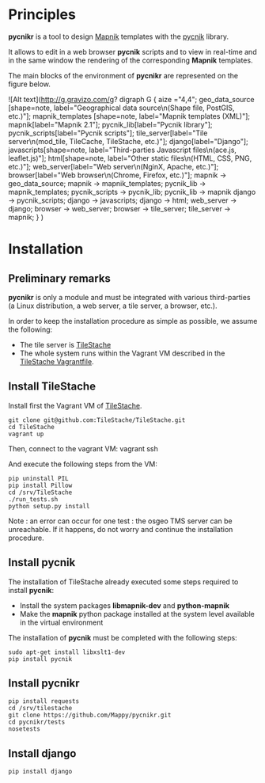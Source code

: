 # Principles

**pycnikr** is a tool to design [Mapnik](http://mapnik.org/) templates with
the [pycnik](https://github.com/Mappy/pycnik) library.

It allows to edit in a web browser **pycnik** scripts and to view in real-time
and in the same window the rendering of the corresponding **Mapnik** templates.

The main blocks of the environment of **pycnikr** are represented on the figure
below.

![Alt text](http://g.gravizo.com/g?
  digraph G {
    aize ="4,4";
    geo_data_source [shape=note, label="Geographical data source\\n(Shape file, PostGIS, etc.)"];
    mapnik_templates [shape=note, label="Mapnik templates (XML)"];
    mapnik[label="Mapnik 2.1"];
    pycnik_lib[label="Pycnik library"];
    pycnik_scripts[label="Pycnik scripts"];
    tile_server[label="Tile server\\n(mod_tile, TileCache, TileStache, etc.)"];
    django[label="Django"];
    javascripts[shape=note, label="Third-parties Javascript files\\n(ace.js, leaflet.js)"];
    html[shape=note, label="Other static files\\n(HTML, CSS, PNG, etc.)"];
    web_server[label="Web server\\n(NginX, Apache, etc.)"];
    browser[label="Web browser\\n(Chrome, Firefox, etc.)"];
    mapnik -> geo_data_source;
    mapnik -> mapnik_templates;
    pycnik_lib -> mapnik_templates;
    pycnik_scripts -> pycnik_lib;
    pycnik_lib -> mapnik
    django -> pycnik_scripts;
    django -> javascripts;
    django -> html;
    web_server -> django;
    browser -> web_server;
    browser -> tile_server;
    tile_server -> mapnik;
  }
)

# Installation

## Preliminary remarks

**pycnikr** is only a module and must be integrated with various third-parties
(a Linux distribution, a web server, a tile server, a browser, etc.).

In order to keep the installation procedure as simple as possible, we assume
the following:

* The tile server is [TileStache](https://github.com/TileStache/TileStache)
* The whole system runs within the Vagrant VM described in the
[TileStache Vagrantfile](https://github.com/TileStache/TileStache/blob/master/Vagrantfile).

## Install TileStache

Install first the Vagrant VM of
[TileStache](https://github.com/TileStache/TileStache).

    git clone git@github.com:TileStache/TileStache.git
    cd TileStache
    vagrant up

Then, connect to the vagrant VM:
    vagrant ssh

And execute the following steps from the VM:

    pip uninstall PIL
    pip install Pillow
    cd /srv/TileStache
    ./run_tests.sh
    python setup.py install

Note : an error can occur for one test : the osgeo TMS server can be unreachable. If it happens, do not worry and continue the installation procedure.

## Install pycnik

The installation of TileStache already executed some steps required to install
**pycnik**:

* Install the system packages **libmapnik-dev** and **python-mapnik**
* Make the **mapnik** python package installed at the system level available in
the virtual environment

The installation of **pycnik** must be completed with the following steps:

    sudo apt-get install libxslt1-dev
    pip install pycnik

## Install pycnikr

    pip install requests
    cd /srv/tilestache
    git clone https://github.com/Mappy/pycnikr.git
    cd pycnikr/tests
    nosetests

## Install django

    pip install django
